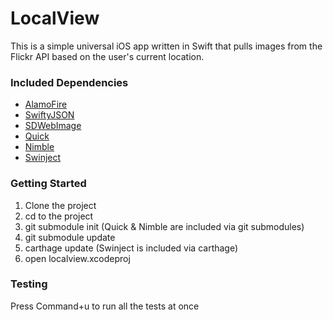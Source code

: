 # LocalView #

This is a simple universal iOS app written in Swift that pulls images from the Flickr API based on the user's current location.

### Included Dependencies ###
* [AlamoFire](https://github.com/Alamofire/Alamofire)
* [SwiftyJSON](https://github.com/SwiftyJSON/SwiftyJSON)
* [SDWebImage](https://github.com/rs/SDWebImage)
* [Quick](https://github.com/Quick/Quick)
* [Nimble](https://github.com/Quick/Nimble)
* [Swinject](https://github.com/Swinject/Swinject)

### Getting Started ###
1. Clone the project
2. cd to the project
3. git submodule init (Quick & Nimble are included via git submodules)
4. git submodule update
5. carthage update (Swinject is included via carthage)
6. open localview.xcodeproj

### Testing ###

Press Command+u to run all the tests at once
